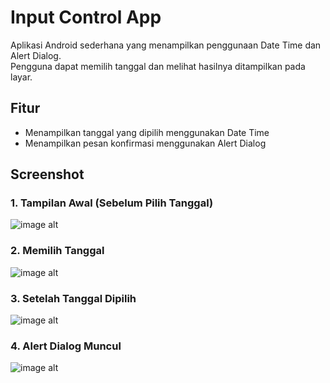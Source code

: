 # Input Control App

Aplikasi Android sederhana yang menampilkan penggunaan Date Time dan Alert Dialog.  
Pengguna dapat memilih tanggal dan melihat hasilnya ditampilkan pada layar.

## Fitur
- Menampilkan tanggal yang dipilih menggunakan Date Time
- Menampilkan pesan konfirmasi menggunakan Alert Dialog

## Screenshot

### 1. Tampilan Awal (Sebelum Pilih Tanggal)
![image alt](https://github.com/Adchrisa/InputControl/blob/aa685e2c04b9c649ac9052eebe17e6ac060c01be/TampilanAwal.jpg)

### 2. Memilih Tanggal
![image alt](https://github.com/Adchrisa/InputControl/blob/aa685e2c04b9c649ac9052eebe17e6ac060c01be/MemilihTanggal.jpg)

### 3. Setelah Tanggal Dipilih
![image alt](https://github.com/Adchrisa/InputControl/blob/aa685e2c04b9c649ac9052eebe17e6ac060c01be/SetelahMemilihTanggal.jpg)


### 4. Alert Dialog Muncul
![image alt](https://github.com/Adchrisa/InputControl/blob/aa685e2c04b9c649ac9052eebe17e6ac060c01be/Alert.jpg)
